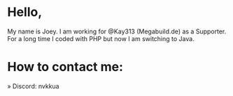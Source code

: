  # Hello,

My name is Joey.
I am working for @Kay313 (Megabuild.de) as a Supporter.
For a long time I coded with PHP but now I am switching to Java.


# How to contact me:
 » Discord: nvkkua
